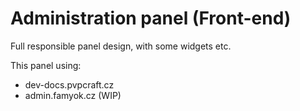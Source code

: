 # Administration panel (Front-end)    
Full responsible panel design, with some widgets etc.      
      
This panel using:
   - dev-docs.pvpcraft.cz     
   - admin.famyok.cz (WIP)     

